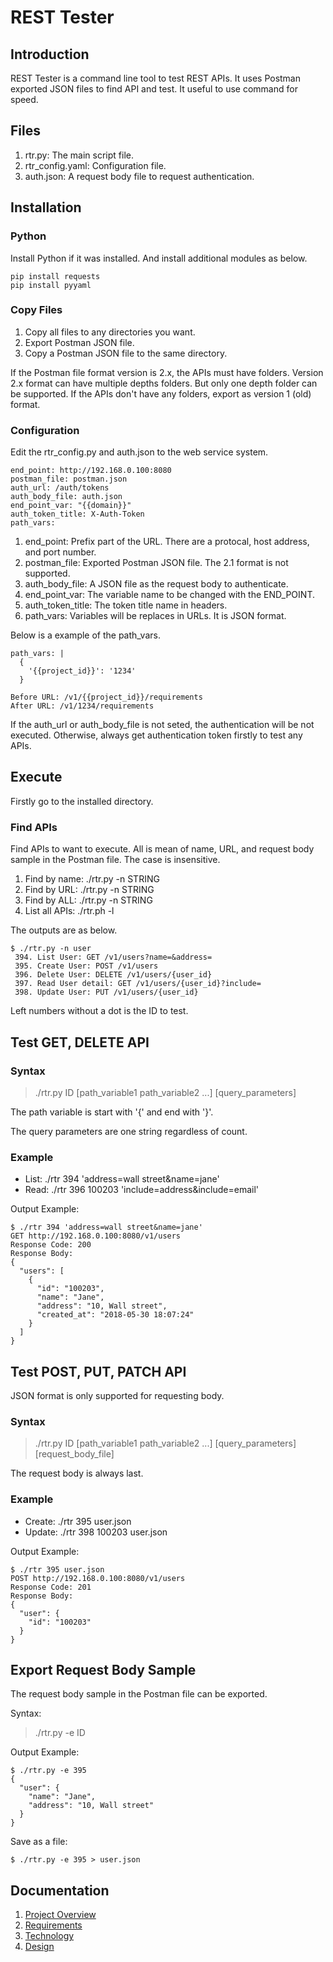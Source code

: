 # REST Tester

## Introduction

REST Tester is a command line tool to test REST APIs.
It uses Postman exported JSON files to find API and test.
It useful to use command for speed.

## Files

1. rtr.py: The main script file.
1. rtr_config.yaml: Configuration file.
1. auth.json: A request body file to request authentication.

## Installation

### Python

Install Python if it was installed.
And install additional modules as below.

```
pip install requests
pip install pyyaml
```

### Copy Files

1. Copy all files to any directories you want.
1. Export Postman JSON file.
1. Copy a Postman JSON file to the same directory.

If the Postman file format version is 2.x, the APIs must have folders.
Version 2.x format can have multiple depths folders.
But only one depth folder can be supported.
If the APIs don't have any folders, export as version 1 (old) format.

### Configuration

Edit the rtr_config.py and auth.json to the web service system.

```
end_point: http://192.168.0.100:8080
postman_file: postman.json
auth_url: /auth/tokens
auth_body_file: auth.json
end_point_var: "{{domain}}"
auth_token_title: X-Auth-Token
path_vars:
```

1. end_point: Prefix part of the URL. There are a protocal, host address, and port number. 
1. postman_file: Exported Postman JSON file. The 2.1 format is not supported.
1. auth_body_file: A JSON file as the request body to authenticate.
1. end_point_var: The variable name to be changed with the END_POINT.
1. auth_token_title: The token title name in headers.
1. path_vars: Variables will be replaces in URLs.
It is JSON format.

Below is a example of the path_vars.

```
path_vars: |
  {
    '{{project_id}}': '1234'
  }

Before URL: /v1/{{project_id}}/requirements
After URL: /v1/1234/requirements
```

If the auth_url or auth_body_file is not seted, the authentication will be not executed.
Otherwise, always get authentication token firstly to test any APIs.

## Execute

Firstly go to the installed directory.

### Find APIs

Find APIs to want to execute.
All is mean of name, URL, and request body sample in the Postman file.
The case is insensitive.

1. Find by name: ./rtr.py -n STRING
1. Find by URL: ./rtr.py -n STRING
1. Find by ALL: ./rtr.py -n STRING
1. List all APIs: ./rtr.ph -l

The outputs are as below.

```
$ ./rtr.py -n user
 394. List User: GET /v1/users?name=&address=
 395. Create User: POST /v1/users
 396. Delete User: DELETE /v1/users/{user_id}
 397. Read User detail: GET /v1/users/{user_id}?include=
 398. Update User: PUT /v1/users/{user_id}
```

Left numbers without a dot is the ID to test.

## Test GET, DELETE API

### Syntax

> ./rtr.py ID [path_variable1 path_variable2 ...] [query_parameters]

The path variable is start with '{' and end with '}'.

The query parameters are one string regardless of count.

### Example

* List: ./rtr 394 'address=wall street&name=jane'
* Read: ./rtr 396 100203 'include=address&include=email'

Output Example:

```
$ ./rtr 394 'address=wall street&name=jane'
GET http://192.168.0.100:8080/v1/users
Response Code: 200
Response Body:
{
  "users": [
    {
      "id": "100203",
      "name": "Jane",
      "address": "10, Wall street",
      "created_at": "2018-05-30 18:07:24" 
    }
  ]
}
```

## Test POST, PUT, PATCH API

JSON format is only supported for requesting body.

### Syntax

> ./rtr.py ID [path_variable1 path_variable2 ...] [query_parameters] [request_body_file]

The request body is always last.

### Example

* Create: ./rtr 395 user.json
* Update: ./rtr 398 100203 user.json

Output Example:

```
$ ./rtr 395 user.json
POST http://192.168.0.100:8080/v1/users
Response Code: 201
Response Body:
{
  "user": {
    "id": "100203"
  }
}
```

## Export Request Body Sample

The request body sample in the Postman file can be exported.

Syntax:

> ./rtr.py -e ID

Output Example:

```
$ ./rtr.py -e 395
{
  "user": {
    "name": "Jane",
    "address": "10, Wall street"
  }
}
```

Save as a file:

```
$ ./rtr.py -e 395 > user.json
```

## Documentation

1. [Project Overview](docs/010_project_overview.md)
1. [Requirements](docs/030_requirements.md)
1. [Technology](docs/110_technology.md)
1. [Design](docs/120_design.md)

